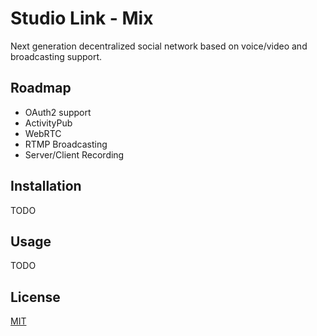 # Studio Link - Mix

Next generation decentralized social network based on voice/video and broadcasting support.


## Roadmap

- OAuth2 support
- ActivityPub
- WebRTC
- RTMP Broadcasting
- Server/Client Recording

## Installation

TODO

## Usage

TODO

## License

[MIT](https://github.com/Studio-Link/mix/blob/main/LICENSE)